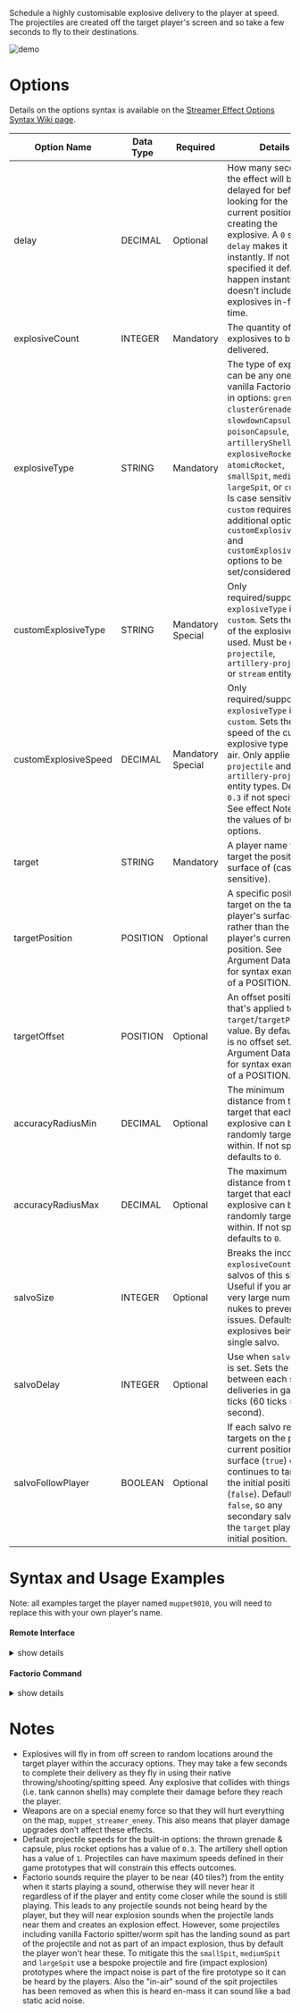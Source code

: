 Schedule a highly customisable explosive delivery to the player at speed. The projectiles are created off the target player's screen and so take a few seconds to fly to their destinations.

![demo](https://github.com/muppet9010/factorio-muppet-streamer/wiki/images/schedule-explosive-delivery.gif)



# Options

Details on the options syntax is available on the [Streamer Effect Options Syntax Wiki page](https://github.com/muppet9010/factorio-muppet-streamer/wiki/Streamer-Effect-Options-Syntax).

| Option Name | Data Type | Required | Details |
| --- | --- | --- | --- |
| delay | DECIMAL | Optional | How many seconds the effect will be delayed for before looking for the targets current position and creating the explosive. A `0` second `delay` makes it happen instantly. If not specified it defaults to happen instantly. This doesn't include the explosives in-flight time. |
| explosiveCount | INTEGER | Mandatory | The quantity of explosives to be delivered. |
| explosiveType | STRING | Mandatory | The type of explosive, can be any one of the vanilla Factorio built-in options: `grenade`, `clusterGrenade`, `slowdownCapsule`, `poisonCapsule`, `artilleryShell`, `explosiveRocket`, `atomicRocket`, `smallSpit`, `mediumSpit`, `largeSpit`, or `custom`. Is case sensitive. `custom` requires the additional options `customExplosiveType` and `customExplosiveSpeed` options to be set/considered. |
| customExplosiveType | STRING | Mandatory Special | Only required/supported if `explosiveType` is set to `custom`. Sets the name of the explosive to be used. Must be either a `projectile`, `artillery-projectile` or `stream` entity type. |
| customExplosiveSpeed | DECIMAL | Mandatory Special | Only required/supported if `explosiveType` is set to `custom`. Sets the speed of the custom explosive type in the air. Only applies to `projectile` and `artillery-projectile` entity types. Default is `0.3` if not specified. See effect Notes for the values of built-in options. |
| target | STRING | Mandatory | A player name to target the position and surface of (case sensitive). |
| targetPosition | POSITION | Optional | A specific position to target on the target player's surface, rather than the player's current position. See Argument Data Types for syntax examples of a POSITION. |
| targetOffset | POSITION | Optional | An offset position that's applied to the `target`/`targetPosition` value. By default there is no offset set. See Argument Data Types for syntax examples of a POSITION. |
| accuracyRadiusMin | DECIMAL | Optional | The minimum distance from the target that each explosive can be randomly targeted within. If not specified defaults to `0`. |
| accuracyRadiusMax | DECIMAL | Optional | The maximum distance from the target that each explosive can be randomly targeted within. If not specified defaults to `0`. |
| salvoSize | INTEGER | Optional | Breaks the incoming `explosiveCount` into salvos of this size. Useful if you are using very large numbers of nukes to prevent UPS issues. Defaults to all explosives being in a single salvo. |
| salvoDelay | INTEGER | Optional | Use when `salvoSize` is set. Sets the delay between each salvo deliveries in game ticks (60 ticks = 1 second). |
| salvoFollowPlayer | BOOLEAN | Optional | If each salvo re-targets on the player's current position and surface (`true`) or continues to target the initial position (`false`). Defaults to `false`, so any secondary salvo hits the `target` players initial position. |



# Syntax and Usage Examples

Note: all examples target the player named `muppet9010`, you will need to replace this with your own player's name.

#### Remote Interface

<details><summary>show details</summary>
<p>

Remote Interface Syntax: `/sc remote.call('muppet_streamer', 'run_command', 'muppet_streamer_schedule_explosive_delivery', [OPTIONS TABLE])`

The options must be provided as a Lua table.

Examples:

| Example | Code |
| --- | --- |
| grenades around player | `/sc remote.call('muppet_streamer', 'run_command', 'muppet_streamer_schedule_explosive_delivery', {explosiveCount=20, explosiveType="grenade", target="muppet9010", accuracyRadiusMin=7, accuracyRadiusMax=10})` |
| atomic rocket | `/sc remote.call('muppet_streamer', 'run_command', 'muppet_streamer_schedule_explosive_delivery', {explosiveCount=1, explosiveType="atomicRocket", target="muppet9010", accuracyRadiusMax=50})` |
| offset artillery | `/sc remote.call('muppet_streamer', 'run_command', 'muppet_streamer_schedule_explosive_delivery', {explosiveCount=1, explosiveType="artilleryShell", target="muppet9010", targetOffset={10, 10}})` |
| poison capsules in large area around spawn | `/sc remote.call('muppet_streamer', 'run_command', 'muppet_streamer_schedule_explosive_delivery', {explosiveCount=200, explosiveType="poisonCapsule", target="muppet9010", targetPosition={"x"=0,"y"=0}, accuracyRadiusMax=200})` |
| large count of explosive rockets using salvo and delay | `/sc remote.call('muppet_streamer', 'run_command', 'muppet_streamer_schedule_explosive_delivery', {delay=5, explosiveCount=30, explosiveType="explosiveRocket", target="muppet9010", accuracyRadiusMax=30, salvoSize=10, salvoDelay=300, salvoFollowPlayer=true})` |
| custom type | `/sc remote.call('muppet_streamer', 'run_command', 'muppet_streamer_schedule_explosive_delivery', {explosiveCount=5, explosiveType="custom", target="muppet9010", customExplosiveType="cannon-projectile", customExplosiveSpeed=1, accuracyRadiusMax=10})` |

Further details and more advanced usage of using Remote Interfaces can be found here on the [Streamer Effect Options Syntax Wiki page](https://github.com/muppet9010/factorio-muppet-streamer/wiki/Streamer-Effect-Options-Syntax).

</p>
</details>



#### Factorio Command

<details><summary>show details</summary>
<p>

Command Syntax: `/muppet_streamer_schedule_explosive_delivery [OPTIONS TABLE AS JSON STRING]`

The effect's options must be provided as a JSON string of a table.

Examples:

| Example | Code |
| --- | --- |
| grenades around player | `/muppet_streamer_schedule_explosive_delivery {"explosiveCount":20, "explosiveType":"grenade", "target":"muppet9010", "accuracyRadiusMin":7, "accuracyRadiusMax":10}` |
| atomic rocket | `/muppet_streamer_schedule_explosive_delivery {"explosiveCount":1, "explosiveType":"atomicRocket", "target":"muppet9010", "accuracyRadiusMax":50}` |
| offset artillery | `/muppet_streamer_schedule_explosive_delivery {"explosiveCount":1, "explosiveType":"artilleryShell", "target":"muppet9010", "targetOffset":[10, 10]}` |
| poison capsules in large area around spawn | `/muppet_streamer_schedule_explosive_delivery {"explosiveCount":200, "explosiveType":"poisonCapsule", "target":"muppet9010", "targetPosition":{"x":0,"y":0}, "accuracyRadiusMax":200}` |
| large count of explosive rockets using salvo and delay | `/muppet_streamer_schedule_explosive_delivery {"delay":5, "explosiveCount":30, "explosiveType":"explosiveRocket", "target":"muppet9010", "accuracyRadiusMax":30, "salvoSize":10, "salvoDelay":300, "salvoFollowPlayer":true}` |
| custom type | `/muppet_streamer_schedule_explosive_delivery {"explosiveCount":5, "explosiveType":"custom", "target":"muppet9010", "customExplosiveType":"cannon-projectile", "customExplosiveSpeed":1, "accuracyRadiusMax":10}` |

</p>
</details>



# Notes

- Explosives will fly in from off screen to random locations around the target player within the accuracy options. They may take a few seconds to complete their delivery as they fly in using their native throwing/shooting/spitting speed. Any explosive that collides with things (i.e. tank cannon shells) may complete their damage before they reach the player.
- Weapons are on a special enemy force so that they will hurt everything on the map, `muppet_streamer_enemy`. This also means that player damage upgrades don't affect these effects.
- Default projectile speeds for the built-in options: the thrown grenade & capsule, plus rocket options has a value of `0.3`. The artillery shell option has a value of `1`. Projectiles can have maximum speeds defined in their game prototypes that will constrain this effects outcomes.
- Factorio sounds require the player to be near (40 tiles?) from the entity when it starts playing a sound, otherwise they will never hear it regardless of if the player and entity come closer while the sound is still playing. This leads to any projectile sounds not being heard by the player, but they will near explosion sounds when the projectile lands near them and creates an explosion effect. However, some projectiles including vanilla Factorio spitter/worm spit has the landing sound as part of the projectile and not as part of an impact explosion, thus by default the player won't hear these. To mitigate this the `smallSpit`, `mediumSpit` and `largeSpit` use a bespoke projectile and fire (impact explosion) prototypes where the impact noise is part of the fire prototype so it can be heard by the players. Also the "in-air" sound of the spit projectiles has been removed as when this is heard en-mass it can sound like a bad static acid noise.